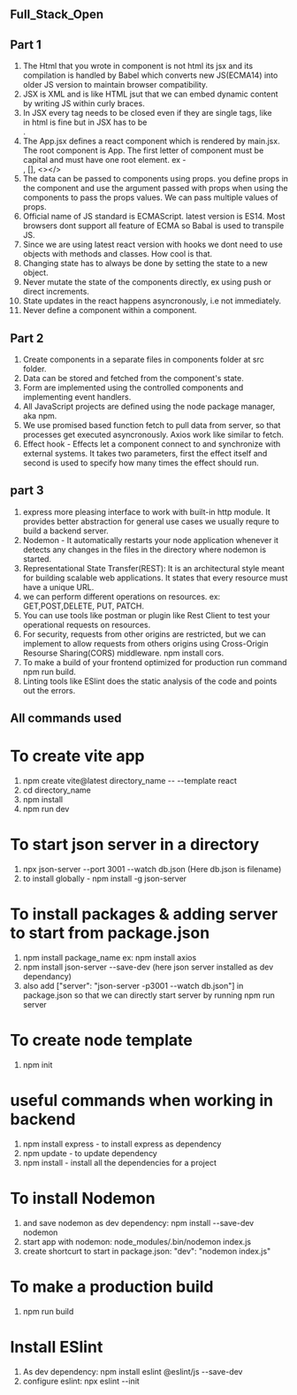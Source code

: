 ## Full_Stack_Open

## Part 1
1) The Html that you wrote in component is not html its jsx and its compilation is handled by Babel which converts new JS(ECMA14) into older JS version to maintain browser compatibility.
2) JSX is XML and is like HTML jsut that we can embed dynamic content by writing JS within curly braces.
3) In JSX every tag needs to be closed even if they are single tags, like <br> in html is fine but in JSX has to be <br/>.
4) The App.jsx defines a react component which is rendered by main.jsx. The root component is App. The first letter of component must be capital and must have one root element. ex - <div></div>, [], <></>
5) The data can be passed to components using props. you define props in the component and use the argument passed with props when using the components to pass the props values. We can pass multiple values of props.
6) Official name of JS standard is ECMAScript. latest version is ES14. Most browsers dont support all feature of ECMA so Babal is used to transpile JS.
7) Since we are using latest react version with hooks we dont need to use objects with methods and classes. How cool is that.
8) Changing state has to always be done by setting the state to a new object.
9) Never mutate the state of the components directly, ex using push or direct increments.
10) State updates in the react happens asyncronously, i.e not immediately.
11) Never define a component within a component.

## Part 2 
1) Create components in a separate files in components folder at src folder. 
2) Data can be stored and fetched from the component's state.
3) Form are implemented using the controlled components and implementing event handlers. 
4) All JavaScript projects are defined using the node package manager, aka npm.
5) We use promised based function fetch to pull data from server, so that processes get executed asyncronously. Axios work like similar to fetch.
6) Effect hook - Effects let a component connect to and synchronize with external systems. It takes two parameters, first the effect itself and second is used to specify how many times the effect should run.

## part 3
1) express more pleasing interface to work with built-in http module. It provides better abstraction for general use cases we usually requre to build a backend server.
2) Nodemon - It automatically restarts your node application whenever it detects any changes in the files in the directory where nodemon is started.
3) Representational State Transfer(REST): It is an architectural style meant for building scalable web applications. It states that every resource must have a unique URL.
4) we can perform different operations on resources. ex: GET,POST,DELETE, PUT, PATCH.
5) You can use tools like postman or plugin like Rest Client to test your operational requests on resources.
6) For security, requests from other origins are restricted, but we can implement to allow requests from others origins using Cross-Origin Resourse Sharing(CORS) middleware. npm install cors.
7) To make a build of your frontend optimized for production run command npm run build.
8) Linting tools like ESlint does the static analysis of the code and points out the errors.


## All commands used

# To create vite app
1) npm create vite@latest directory_name -- --template react
2) cd directory_name
3) npm install
4) npm run dev

# To start json server in a directory 
1) npx json-server --port 3001 --watch db.json   (Here db.json is filename)
2) to install globally - npm install -g json-server

# To install packages & adding server to start from package.json
1) npm install package_name ex: npm install axios
2) npm install json-server --save-dev (here json server installed as dev dependancy)
3) also add ["server": "json-server -p3001 --watch db.json"] in package.json so that we can directly start server by running npm run server

# To create node template 
1) npm init 

# useful commands when working in backend
1) npm install express - to install express as dependency
2) npm update - to update dependency
3) npm install - install all the dependencies for a project


# To install Nodemon
1) and save nodemon as dev dependency: npm install --save-dev nodemon
2) start app with nodemon: node_modules/.bin/nodemon index.js
3) create shortcurt to start in package.json: "dev": "nodemon index.js"

# To make a production build
1) npm run build

# Install ESlint 
1) As dev dependency: npm install eslint @eslint/js --save-dev
2) configure eslint: npx eslint --init
